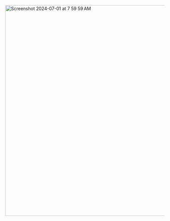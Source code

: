 <img width="665" alt="Screenshot 2024-07-01 at 7 59 59 AM" src="https://github.com/arces/usd-yen/assets/3622441/7dcba9b8-51b3-4de6-a71c-b97f5d02545a">
